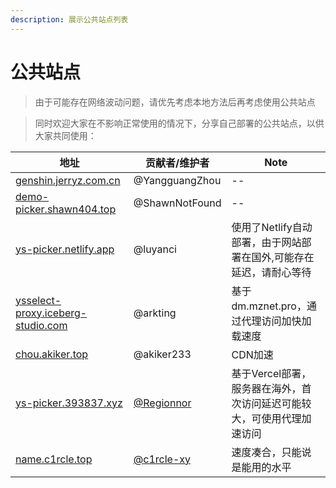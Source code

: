 ```yaml
---
description: 展示公共站点列表
---
```


# 公共站点

> 由于可能存在网络波动问题，请优先考虑本地方法后再考虑使用公共站点

> 同时欢迎大家在不影响正常使用的情况下，分享自己部署的公共站点，以供大家共同使用：

| 地址                                                                             | 贡献者/维护者                                    | Note                                   |
| ------------------------------------------------------------------------------ | ------------------------------------------ | -------------------------------------- |
| [genshin.jerryz.com.cn](https://genshin.jerryz.com.cn/)                        | @YangguangZhou                             | --                                     |
| [demo-picker.shawn404.top](https://demo-picker.shawn404.top)                   | @ShawnNotFound                             | --                                     |
| [ys-picker.netlify.app](https://ys-picker.netlify.app)                         | @luyanci                                   | 使用了Netlify自动部署，由于网站部署在国外,可能存在延迟，请耐心等待  |
| [ysselect-proxy.iceberg-studio.com](https://ysselect-proxy.iceberg-studio.com) | @arkting                                   | 基于dm.mznet.pro，通过代理访问加快加载速度            |
| [chou.akiker.top](https://chou.akiker.top)                                     | @akiker233                                 | CDN加速                                  |
| [ys-picker.393837.xyz](https://ys-picker.393837.xyz/)                          | [@Regionnor](https://github.com/Regionnor) | 基于Vercel部署，服务器在海外，首次访问延迟可能较大，可使用代理加速访问 |
| [name.c1rcle.top](https://name.c1rcle.top/)                                    | [@c1rcle-xy](https://github.com/c1rcle-xy) | 速度凑合，只能说是能用的水平 |
